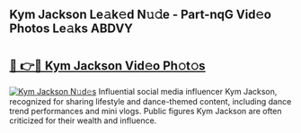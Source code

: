 ## Kym Jackson Le𝚊k𝚎d N𝚞𝚍e - Part-nqG Vid𝚎o Photos Le𝚊ks ABDVY

# <h2><a href="http://fbdt9tc.evod.top/?m=Kym+Jackson">🔗 👉🔴 Kym Jackson Vid𝚎o Ph𝚘t𝚘s</a></h2>

[![Kym Jackson N𝚞d𝚎s](https://i.imgur.com/8V9OHl7.gif)](http://fbdt9tc.evod.top/?m=Kym+Jackson)
Influential social media influencer Kym Jackson, recognized for sharing lifestyle and dance-themed content, including dance trend performances and mini vlogs. Public figures Kym Jackson are often criticized for their wealth and influence. 
